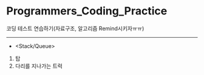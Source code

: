 # Programmers_Coding_Practice
코딩 테스트 연습하기(자료구조, 알고리즘 Remind시키자ㅠㅠ)
***
* <Stack/Queue>
1. 탑
2. 다리를 지나가는 트럭
